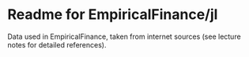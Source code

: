Readme for EmpiricalFinance/jl
==============================

Data used in EmpiricalFinance, taken from internet sources (see lecture notes for detailed references).